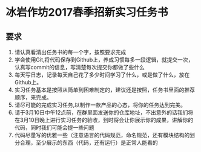 # 冰岩作坊2017春季招新实习任务书

## 要求

1. 请认真看清出任务书的每一个字，按照要求完成
2. 学会使用Git,将代码保存到Github上，养成习惯每多一段逻辑，就提交一次，认真写commit的信息，写清楚每次提交你都做了些什么
3. 每天写日志，记录每天自己花了多少时间学习了什么，或是做了什么，放在Github上。
4. 实习任务基本是按照从简单到困难制定的，建议还是按照，任务书里面的推荐顺序，来完成。
5. 请尽可能的完成实习任务,以制作一款产品的心态，将你的任务达到完美。
6. 请于3月10日中午12点前，在群里面发送你的仓库地址，不出意外的话我们将在3月10日晚上进行实习任务的验收，到时将会让你展示你的成果，讲解你的代码，同时我们可能会提一些问题
7. 代码尽量写的优雅一些（注意语言的代码规范，命名规范，还有模块结构的划分合理，至少展示的东西（代码，还有运行）是正常人能看的